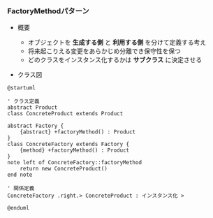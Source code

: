 ﻿### FactoryMethodパターン

* 概要
  - オブジェクトを __生成する側__ と __利用する側__ を分けて定義する考え
  - 将来起こりえる変更をあらかじめ分離でき保守性を保つ
  - どのクラスをインスタンス化するかは __サブクラス__ に決定させる

* クラス図
```plantuml
@startuml

' クラス定義
abstract Product
class ConcreteProduct extends Product

abstract Factory {
    {abstract} +factoryMethod() : Product
}
class ConcreteFactory extends Factory {
    {method} +factoryMethod() : Product
}
note left of ConcreteFactory::factoryMethod
    return new ConcreteProduct()
end note

' 関係定義
ConcreteFactory .right.> ConcreteProduct : インスタンス化 >

@enduml
```